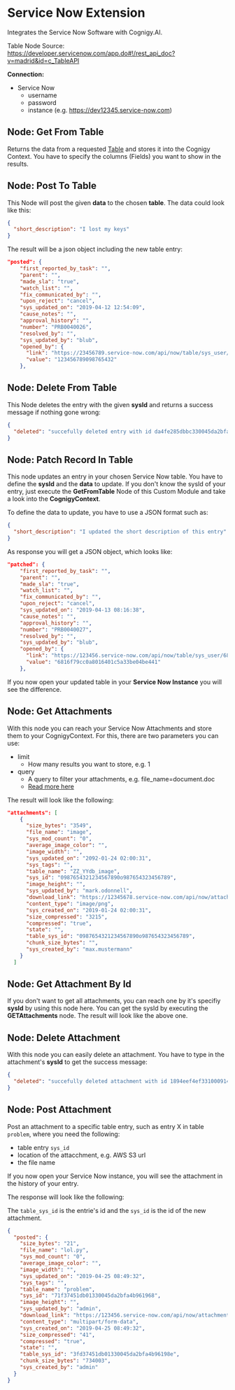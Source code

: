 # Service Now Extension

Integrates the Service Now Software with Cognigy.AI.

Table Node Source: https://developer.servicenow.com/app.do#!/rest_api_doc?v=madrid&id=c_TableAPI

**Connection:**

- Service Now
  - username
  - password
  - instance (e.g. https://dev12345.service-now.com)

## Node: Get From Table

Returns the data from a requested [Table](https://docs.servicenow.com/bundle/jakarta-servicenow-platform/page/administer/reference-pages/reference/r_TablesAndClasses.html?title=Tables_and_Classes) and stores it into the Cognigy Context. You have to specify the columns (Fields) you want to show in the results.


## Node: Post To Table

This Node will post the given **data** to the chosen **table**. The data could look like this: 

```json
{
  "short_description": "I lost my keys"
}
```

The result will be a json object including the new table entry:

```json
"posted": {
    "first_reported_by_task": "",
    "parent": "",
    "made_sla": "true",
    "watch_list": "",
    "fix_communicated_by": "",
    "upon_reject": "cancel",
    "sys_updated_on": "2019-04-12 12:54:09",
    "cause_notes": "",
    "approval_history": "",
    "number": "PRB0040026",
    "resolved_by": "",
    "sys_updated_by": "blub",
    "opened_by": {
      "link": "https://23456789.service-now.com/api/now/table/sys_user/123456789098765432",
      "value": "123456789098765432"
    },
```



## Node: Delete From Table

This Node deletes the entry with the given **sysId** and returns a success message if nothing gone wrong: 

```json
{
  "deleted": "succefully deleted entry with id da4fe285dbbc330045da2bfa4b9619d6"
}
```



## Node: Patch Record In Table

This node updates an entry in your chosen Service Now table. You have to define the **sysId** and the **data** to update. If you don't know the sysId of your entry, just execute the **GetFromTable** Node of this Custom Module and take a look into the **CognigyContext**. 

To define the data to update, you have to use a JSON format such as: 

```json
{
  "short_description": "I updated the short description of this entry"
}
```

As response you will get a JSON object, which looks like: 

```json
"patched": {
    "first_reported_by_task": "",
    "parent": "",
    "made_sla": "true",
    "watch_list": "",
    "fix_communicated_by": "",
    "upon_reject": "cancel",
    "sys_updated_on": "2019-04-13 08:16:38",
    "cause_notes": "",
    "approval_history": "",
    "number": "PRB0040027",
    "resolved_by": "",
    "sys_updated_by": "blub",
    "opened_by": {
      "link": "https://123456.service-now.com/api/now/table/sys_user/6816f79cc0a8016401c5a33be04be441",
      "value": "6816f79cc0a8016401c5a33be04be441"
    },
```

If you now open your updated table in your **Service Now Instance** you will see the difference. 



## Node: Get Attachments

With this node you can reach your Service Now Attachments and store them to your CognigyContext. For this, there are two parameters you can use: 

- limit
  - How many results you want to store, e.g. 1
- query
  - A query to filter your attachments, e.g. file_name=document.doc
  - [Read more here](<https://developer.servicenow.com/app.do#!/rest_api_doc?v=madrid&id=r_AttachmentAPI-GET>)

The result will look like the following: 

```json
"attachments": [
    {
      "size_bytes": "3549",
      "file_name": "image",
      "sys_mod_count": "0",
      "average_image_color": "",
      "image_width": "",
      "sys_updated_on": "2092-01-24 02:00:31",
      "sys_tags": "",
      "table_name": "ZZ_YYdb_image",
      "sys_id": "0987654321234567890o987654323456789",
      "image_height": "",
      "sys_updated_by": "mark.odonnell",
      "download_link": "https://12345678.service-now.com/api/now/attachment/0987654321234567890o987654323456789/file",
      "content_type": "image/png",
      "sys_created_on": "2019-01-24 02:00:31",
      "size_compressed": "3215",
      "compressed": "true",
      "state": "",
      "table_sys_id": "0987654321234567890o987654323456789",
      "chunk_size_bytes": "",
      "sys_created_by": "max.mustermann"
    }
  ]
```



## Node: Get Attachment By Id

If you don't want to get all attachments, you can reach one by it's specifiy **sysId** by using this node here. You can get the sysId by executing the **GETAttachments** node. The result will look like the above one.



## Node: Delete Attachment

With this node you can easily delete an attachment. You have to type in the attachment's **sysId** to get the success message: 

```json
{
  "deleted": "succefully deleted attachment with id 1894eef4ef331000914304167b2256c2",
}
```

## Node: Post Attachment

Post an attachment to a specific table entry, such as entry X in table `problem`, where you need the following: 

- table entry `sys_id`
- location of the attacchment, e.g. AWS S3 url 
- the file name

If you now open your Service Now instance, you will see the attachment in the history of your entry.

The response will look like the following:

The `table_sys_id` is the entrie's id and the `sys_id` is the id of the new attachment.

```json
{
  "posted": {
    "size_bytes": "21",
    "file_name": "lol.py",
    "sys_mod_count": "0",
    "average_image_color": "",
    "image_width": "",
    "sys_updated_on": "2019-04-25 08:49:32",
    "sys_tags": "",
    "table_name": "problem",
    "sys_id": "71f37451db01330045da2bfa4b961968",
    "image_height": "",
    "sys_updated_by": "admin",
    "download_link": "https://123456.service-now.com/api/now/attachment/71f37451db01330045da2bfa4b961968/file",
    "content_type": "multipart/form-data",
    "sys_created_on": "2019-04-25 08:49:32",
    "size_compressed": "41",
    "compressed": "true",
    "state": "",
    "table_sys_id": "3fd37451db01330045da2bfa4b96198e",
    "chunk_size_bytes": "734003",
    "sys_created_by": "admin"
  }
}
```

